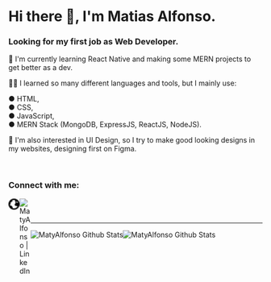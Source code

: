 # Hi there 👋, I'm Matias Alfonso.

### Looking for my first job as Web Developer.

💪 I'm currently learning React Native and making some MERN projects to get better as a dev.

🧑‍💻 I learned so many different languages ​​and tools, but I mainly use:

● HTML, <br />
● CSS, <br />
● JavaScript, <br />
● MERN Stack (MongoDB, ExpressJS, ReactJS, NodeJS). <br />


🎀 I'm also interested in UI Design, so I try to make good looking designs in my websites, designing first on Figma. 

<br />


### Connect with me: 
[<img align="left" alt="MatyAlfonso | LinkedIn" width="22px" src="https://raw.githubusercontent.com/iconic/open-iconic/master/svg/globe.svg">][webpage]
[<img align="left" alt="MatyAlfonso | LinkedIn" width="22px" src="https://cdn.jsdelivr.net/npm/simple-icons@v3/icons/linkedin.svg">][linkedin]

<br />
<br />

---
<img align="left" alt="MatyAlfonso Github Stats" src="https://github-readme-stats.vercel.app/api?username=MatyAlfonso&show_icons=true&hide_border=true&theme=radical" />
<img align="left" alt="MatyAlfonso Github Stats" src="https://github-readme-stats.vercel.app/api/top-langs/?username=MatyAlfonso&show_icons=true&hide_border=true&theme=radical" />

[webpage]: https://github.com/MatyAlfonso/
[linkedin]: https://www.linkedin.com/in/alfonso-matias/

